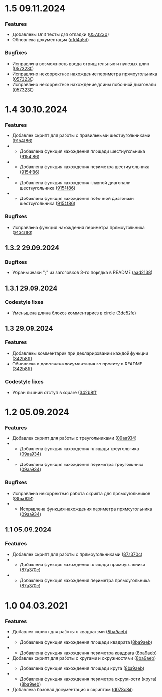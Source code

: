 # 1.5 09.11.2024
### Features
- Добавлены Unit тесты для отладки ([0573230](https://github.com/Bungeen/Lab_4/commit/05732305096a23b6067ed6d06497111225332af5))
- Обновлена документация ([dfd4a5d](https://github.com/Bungeen/Lab_4/commit/dfd4a5d4abb63aa6f1666a59ea30925bd1800615))
### Bugfixes
- Исправлена возможность ввода отрицательных и нулевых длин ([0573230](https://github.com/Bungeen/Lab_4/commit/05732305096a23b6067ed6d06497111225332af5))
- Исправлено некорректное нахождение периметра прямоугольника ([0573230](https://github.com/Bungeen/Lab_4/commit/05732305096a23b6067ed6d06497111225332af5))
- Исправлено некорректное нахождение длины побочной диагонали ([0573230](https://github.com/Bungeen/Lab_4/commit/05732305096a23b6067ed6d06497111225332af5))

# 1.4 30.10.2024
### Features
- Добавлен скрипт для работы с правильными шестиугольниками ([9154f86](https://github.com/Bungeen/Lab_4/commit/9154f86646a028a3617616e62c717ced3b090993))
- - Добавлена функция нахождения площади шестиугольника ([9154f86](https://github.com/Bungeen/Lab_4/commit/9154f86646a028a3617616e62c717ced3b090993))
- - Добавлена функция нахождения периметра шестиугольника ([9154f86](https://github.com/Bungeen/Lab_4/commit/9154f86646a028a3617616e62c717ced3b090993))
- - Добавлена функция нахождения главной диагонали шестиугольника ([9154f86](https://github.com/Bungeen/Lab_4/commit/9154f86646a028a3617616e62c717ced3b090993))
- - Добавлена функция нахождения побочной диагонали шестиугольника ([9154f86](https://github.com/Bungeen/Lab_4/commit/9154f86646a028a3617616e62c717ced3b090993))
### Bugfixes
- Исправлена функция нахождения периметра прямоугольника ([9154f86](https://github.com/Bungeen/Lab_4/commit/9154f86646a028a3617616e62c717ced3b090993))

## 1.3.2 29.09.2024
### Bugfixes
- Убраны знаки ";" из заголовков 3-го порядка в README ([aad2138](https://github.com/Bungeen/Lab_4/commit/aad2138a159599835e570db25f50b43099b57826))

## 1.3.1 29.09.2024
### Codestyle fixes
- Уменьшена длина блоков комментариев в circle ([3dc52fe](https://github.com/Bungeen/Lab_4/commit/3dc52fec5a9489722df6fbed232d0415567fbd68))

## 1.3 29.09.2024
### Features
- Добавлены комментарии при декларировании каждой функции ([342b8ff](https://github.com/Bungeen/Lab_4/commit/342b8ffd289daf6dbdcf1db958e966e78af687ca))
- Обновлена и дополнена документация по проекту в README ([342b8ff](https://github.com/Bungeen/Lab_4/commit/342b8ffd289daf6dbdcf1db958e966e78af687ca))
### Codestyle fixes
- Убран лишний отступ в square ([342b8ff](https://github.com/Bungeen/Lab_4/commit/342b8ffd289daf6dbdcf1db958e966e78af687ca))

# 1.2 05.09.2024
### Features
- Добавлен скрипт для работы с треугольниками ([09aa934](https://github.com/Bungeen/Lab_4/commit/09aa934fd4045578e3ede55892d97557478dc86d))
- - Добавлена функция нахождения площади треугольника ([09aa934](https://github.com/Bungeen/Lab_4/commit/09aa934fd4045578e3ede55892d97557478dc86d))
- - Добавлена функция нахождения периметра треугольника ([09aa934](https://github.com/Bungeen/Lab_4/commit/09aa934fd4045578e3ede55892d97557478dc86d))
### Bugfixes
- Исправлена некорректная работа скрипта для прямоугольников ([09aa934](https://github.com/Bungeen/Lab_4/commit/09aa934fd4045578e3ede55892d97557478dc86d))
- - Исправлена функция нахождения периметра прямоугольника ([09aa934](https://github.com/Bungeen/Lab_4/commit/09aa934fd4045578e3ede55892d97557478dc86d))

## 1.1 05.09.2024
### Features
- Добавлен скрипт для работы с прямоугольниками ([87a370c](https://github.com/Bungeen/Lab_4/commit/87a370c20af2710feee2391a9fd3e0a7fe3c4627))
- - Добавлена функция нахождения площади прямоугольника ([87a370c](https://github.com/Bungeen/Lab_4/commit/87a370c20af2710feee2391a9fd3e0a7fe3c4627))
- - Добавлена функция нахождения периметра прямоугольника ([87a370c](https://github.com/Bungeen/Lab_4/commit/87a370c20af2710feee2391a9fd3e0a7fe3c4627))

# 1.0 04.03.2021 
### Features
- Добавлен скрипт для работы с квадратами ([8ba9aeb](https://github.com/Bungeen/Lab_4/commit/8ba9aeb3cea847b63a91ac378a2a6db758682460))
- - Добавлена функция нахождения площади квадрата ([8ba9aeb](https://github.com/Bungeen/Lab_4/commit/8ba9aeb3cea847b63a91ac378a2a6db758682460))
- - Добавлена функция нахождения периметра квадрата ([8ba9aeb](https://github.com/Bungeen/Lab_4/commit/8ba9aeb3cea847b63a91ac378a2a6db758682460))
- Добавлен скрипт для работы с кругами и окружностями ([8ba9aeb](https://github.com/Bungeen/Lab_4/commit/8ba9aeb3cea847b63a91ac378a2a6db758682460))
- - Добавлена функция нахождения площади круга ([8ba9aeb](https://github.com/Bungeen/Lab_4/commit/8ba9aeb3cea847b63a91ac378a2a6db758682460))
- - Добавлена функция нахождения периметра окружности (круга)([8ba9aeb](https://github.com/Bungeen/Lab_4/commit/8ba9aeb3cea847b63a91ac378a2a6db758682460))
- Добавлена базовая документация к скриптам ([d078c8d](https://github.com/Bungeen/Lab_4/commit/d078c8d9ee6155f3cb0e577d28d337b791de28e2)) 